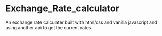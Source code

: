 # Exchange_Rate_calculator

An exchange rate calculater built with html/css and vanilla javascript and using another api to get the current rates.
